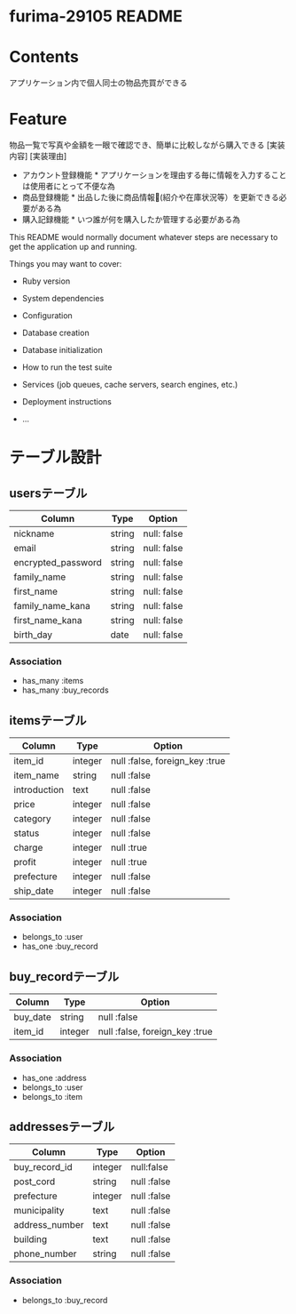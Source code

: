 # furima-29105 README

# Contents
  アプリケーション内で個人同士の物品売買ができる

# Feature
  物品一覧で写真や金額を一眼で確認でき、簡単に比較しながら購入できる
  [実装内容]               [実装理由]     
  * アカウント登録機能       * アプリケーションを理由する毎に情報を入力することは使用者にとって不便な為
  * 商品登録機能            * 出品した後に商品情報(紹介や在庫状況等）を更新できる必要がある為
  * 購入記録機能            * いつ誰が何を購入したか管理する必要がある為


This README would normally document whatever steps are necessary to get the
application up and running.

Things you may want to cover:

* Ruby version

* System dependencies

* Configuration

* Database creation

* Database initialization

* How to run the test suite

* Services (job queues, cache servers, search engines, etc.)

* Deployment instructions

* ...

# テーブル設計

## usersテーブル
| Column                | Type     | Option      |
| ----------------------| ---------|-------------|
|  nickname             | string   | null: false |
|  email                | string   | null: false |
|  encrypted_password   | string   | null: false |
|  family_name          | string   | null: false |
|  first_name           | string   | null: false |
|  family_name_kana     | string   | null: false |
|  first_name_kana      | string   | null: false |
|  birth_day            | date     | null: false |


### Association
- has_many :items
- has_many :buy_records

## itemsテーブル
| Column       | Type      | Option                        |
|--------------|---------- |-------------------------------|
|  item_id     | integer   | null :false, foreign_key :true|
|  item_name   | string    | null :false                   |
|  introduction| text      | null :false                   |
|  price       | integer   | null :false                   |
|  category    | integer   | null :false                   |
|  status      | integer   | null :false                   |
|  charge      | integer   | null :true                    |
|  profit      | integer   | null :true                    |
|  prefecture  | integer   | null :false                   |
|  ship_date   | integer   | null :false                   |

### Association
- belongs_to :user
- has_one :buy_record

## buy_recordテーブル
| Column       | Type      | Option                         |
| -------------|-----------|--------------------------------|
| buy_date     | string    | null :false                    |
| item_id      | integer   | null :false, foreign_key :true |

### Association
- has_one :address
- belongs_to :user
- belongs_to :item

## addressesテーブル
| Column         | Type      | Option       |
|----------------|-----------|--------------|
| buy_record_id  | integer   | null:false   |
| post_cord      | string    | null :false  |
| prefecture     | integer   | null :false  |
| municipality   | text      | null :false  |
| address_number | text      | null :false  |
| building       | text      | null :false  |
| phone_number   | string    | null :false  |

### Association
- belongs_to :buy_record



